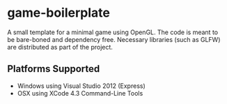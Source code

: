 game-boilerplate
=============

A small template for a minimal game using OpenGL. The code is meant to be bare-boned and dependency free. Necessary libraries (such as GLFW) are distributed as part of the project.

Platforms Supported
-------------------
* Windows using Visual Studio 2012 (Express)
* OSX using XCode 4.3 Command-Line Tools

